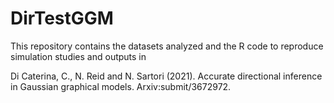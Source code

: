# DirTestGGM
This repository contains the datasets analyzed and the R code to reproduce simulation studies and outputs in

Di Caterina, C., N. Reid and N. Sartori (2021). Accurate directional inference in Gaussian graphical models. 
Arxiv:submit/3672972.
